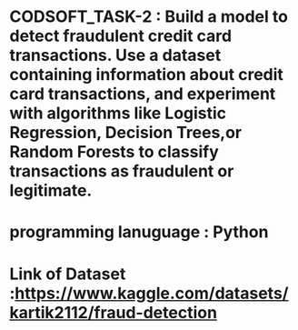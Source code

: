 # CODSOFT_TASK-2 : Build a model to detect fraudulent credit card transactions. Use a dataset containing information about credit card transactions, and experiment with algorithms like Logistic Regression, Decision Trees,or Random Forests to classify transactions as fraudulent or legitimate.
# programming lanuguage : Python
# Link of Dataset :https://www.kaggle.com/datasets/kartik2112/fraud-detection
